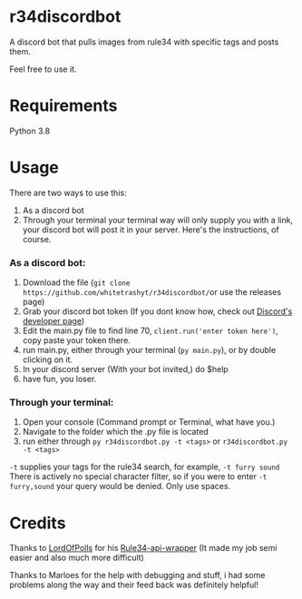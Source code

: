 # r34discordbot
A discord bot that pulls images from rule34 with specific tags and posts them.


Feel free to use it.

# Requirements
Python 3.8

# Usage
There are two ways to use this:
1. As a discord bot
2. Through your terminal
your terminal way will only supply you with a link, your discord bot will post it in your server.
Here's the instructions, of course.
### As a discord bot:
1. Download the file (`git clone https://github.com/whitetrashyt/r34discordbot/`or use the releases page)
2. Grab your discord bot token (If you dont know how, check out [Discord's developer page](https://discord.com/developers/applications))
3. Edit the main.py file to find line 70, `client.run('enter token here')`, copy paste your token there.
4. run main.py, either through your terminal (`py main.py`), or by double clicking on it.
5. In your discord server (With your bot invited,) do $help
6. have fun, you loser.
### Through your terminal:
1. Open your console (Command prompt or Terminal, what have you.)
2. Navigate to the folder which the .py file is located
3. run either through `py r34discordbot.py -t <tags>` or `r34discordbot.py -t <tags>`

`-t` supplies your tags for the rule34 search, for example, `-t furry sound`
There is actively no special character filter, so if you were to enter `-t furry,sound` your query would be denied. Only use spaces.

# Credits
Thanks to [LordOfPolls](https://github.com/LordOfPolls) for his [Rule34-api-wrapper](https://github.com/LordOfPolls/Rule34-API-Wrapper) (It made my job semi easier and also much more difficult)

Thanks to Marloes for the help with debugging and stuff, i had some problems along the way and their feed back was definitely helpful!
